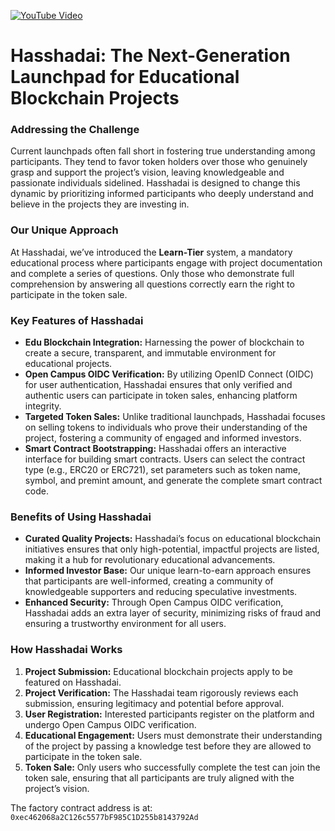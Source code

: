 [![YouTube Video](https://img.youtube.com/vi/8vA9lJFJ0Qk/0.jpg)](https://www.youtube.com/watch?v=8vA9lJFJ0Qk)

# Hasshadai: The Next-Generation Launchpad for Educational Blockchain Projects

### Addressing the Challenge
Current launchpads often fall short in fostering true understanding among participants. They tend to favor token holders over those who genuinely grasp and support the project’s vision, leaving knowledgeable and passionate individuals sidelined. Hasshadai is designed to change this dynamic by prioritizing informed participants who deeply understand and believe in the projects they are investing in.

### Our Unique Approach
At Hasshadai, we’ve introduced the **Learn-Tier** system, a mandatory educational process where participants engage with project documentation and complete a series of questions. Only those who demonstrate full comprehension by answering all questions correctly earn the right to participate in the token sale.

### Key Features of Hasshadai

- **Edu Blockchain Integration:** Harnessing the power of blockchain to create a secure, transparent, and immutable environment for educational projects.
- **Open Campus OIDC Verification:** By utilizing OpenID Connect (OIDC) for user authentication, Hasshadai ensures that only verified and authentic users can participate in token sales, enhancing platform integrity.
- **Targeted Token Sales:** Unlike traditional launchpads, Hasshadai focuses on selling tokens to individuals who prove their understanding of the project, fostering a community of engaged and informed investors.
- **Smart Contract Bootstrapping:** Hasshadai offers an interactive interface for building smart contracts. Users can select the contract type (e.g., ERC20 or ERC721), set parameters such as token name, symbol, and premint amount, and generate the complete smart contract code.

### Benefits of Using Hasshadai

- **Curated Quality Projects:** Hasshadai’s focus on educational blockchain initiatives ensures that only high-potential, impactful projects are listed, making it a hub for revolutionary educational advancements.
- **Informed Investor Base:** Our unique learn-to-earn approach ensures that participants are well-informed, creating a community of knowledgeable supporters and reducing speculative investments.
- **Enhanced Security:** Through Open Campus OIDC verification, Hasshadai adds an extra layer of security, minimizing risks of fraud and ensuring a trustworthy environment for all users.

### How Hasshadai Works

1. **Project Submission:** Educational blockchain projects apply to be featured on Hasshadai.
2. **Project Verification:** The Hasshadai team rigorously reviews each submission, ensuring legitimacy and potential before approval.
3. **User Registration:** Interested participants register on the platform and undergo Open Campus OIDC verification.
4. **Educational Engagement:** Users must demonstrate their understanding of the project by passing a knowledge test before they are allowed to participate in the token sale.
5. **Token Sale:** Only users who successfully complete the test can join the token sale, ensuring that all participants are truly aligned with the project’s vision.


The factory contract address is at: `0xec462068a2C126c5577bF985C1D255b8143792Ad`